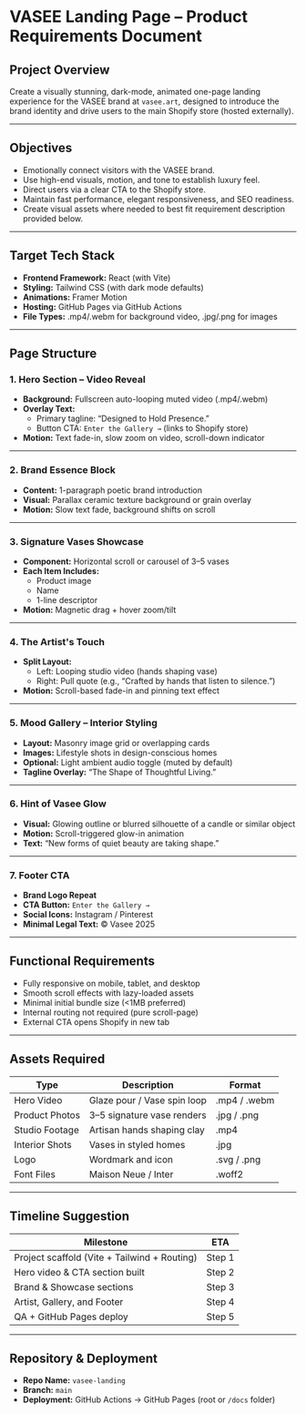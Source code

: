 
# VASEE Landing Page – Product Requirements Document

## Project Overview

Create a visually stunning, dark-mode, animated one-page landing experience for the VASEE brand at `vasee.art`, designed to introduce the brand identity and drive users to the main Shopify store (hosted externally).

---

## Objectives

- Emotionally connect visitors with the VASEE brand.
- Use high-end visuals, motion, and tone to establish luxury feel.
- Direct users via a clear CTA to the Shopify store.
- Maintain fast performance, elegant responsiveness, and SEO readiness.
- Create visual assets where needed to best fit requirement description provided below.


---

## Target Tech Stack

- **Frontend Framework:** React (with Vite)
- **Styling:** Tailwind CSS (with dark mode defaults)
- **Animations:** Framer Motion
- **Hosting:** GitHub Pages via GitHub Actions
- **File Types:** .mp4/.webm for background video, .jpg/.png for images

---

## Page Structure

### 1. Hero Section – Video Reveal

- **Background:** Fullscreen auto-looping muted video (.mp4/.webm)
- **Overlay Text:** 
  - Primary tagline: “Designed to Hold Presence.”
  - Button CTA: `Enter the Gallery →` (links to Shopify store)
- **Motion:** Text fade-in, slow zoom on video, scroll-down indicator

---

### 2. Brand Essence Block

- **Content:** 1-paragraph poetic brand introduction
- **Visual:** Parallax ceramic texture background or grain overlay
- **Motion:** Slow text fade, background shifts on scroll

---

### 3. Signature Vases Showcase

- **Component:** Horizontal scroll or carousel of 3–5 vases
- **Each Item Includes:**
  - Product image
  - Name
  - 1-line descriptor
- **Motion:** Magnetic drag + hover zoom/tilt

---

### 4. The Artist's Touch

- **Split Layout:** 
  - Left: Looping studio video (hands shaping vase)
  - Right: Pull quote (e.g., “Crafted by hands that listen to silence.”)
- **Motion:** Scroll-based fade-in and pinning text effect

---

### 5. Mood Gallery – Interior Styling

- **Layout:** Masonry image grid or overlapping cards
- **Images:** Lifestyle shots in design-conscious homes
- **Optional:** Light ambient audio toggle (muted by default)
- **Tagline Overlay:** “The Shape of Thoughtful Living.”

---

### 6. Hint of Vasee Glow

- **Visual:** Glowing outline or blurred silhouette of a candle or similar object
- **Motion:** Scroll-triggered glow-in animation
- **Text:** “New forms of quiet beauty are taking shape.”

---

### 7. Footer CTA

- **Brand Logo Repeat**
- **CTA Button:** `Enter the Gallery →`
- **Social Icons:** Instagram / Pinterest
- **Minimal Legal Text:** © Vasee 2025

---

## Functional Requirements

- Fully responsive on mobile, tablet, and desktop
- Smooth scroll effects with lazy-loaded assets
- Minimal initial bundle size (<1MB preferred)
- Internal routing not required (pure scroll-page)
- External CTA opens Shopify in new tab

---

## Assets Required

| Type | Description | Format |
|------|-------------|--------|
| Hero Video | Glaze pour / Vase spin loop | .mp4 / .webm |
| Product Photos | 3–5 signature vase renders | .jpg / .png |
| Studio Footage | Artisan hands shaping clay | .mp4 |
| Interior Shots | Vases in styled homes | .jpg |
| Logo | Wordmark and icon | .svg / .png |
| Font Files | Maison Neue / Inter | .woff2 |

---

## Timeline Suggestion

| Milestone | ETA |
|----------|-----|
| Project scaffold (Vite + Tailwind + Routing) | Step 1 |
| Hero video & CTA section built | Step 2 |
| Brand & Showcase sections | Step 3 |
| Artist, Gallery, and Footer | Step 4 |
| QA + GitHub Pages deploy | Step 5 |

---

## Repository & Deployment

- **Repo Name:** `vasee-landing`
- **Branch:** `main`
- **Deployment:** GitHub Actions → GitHub Pages (root or `/docs` folder)
